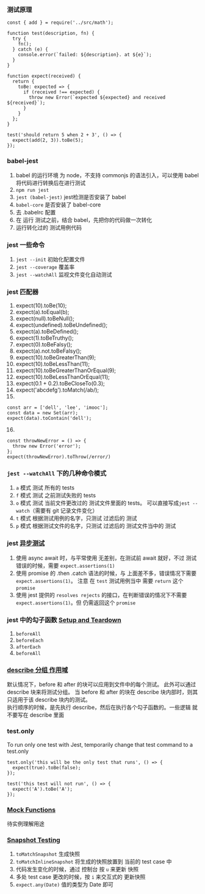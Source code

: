 ### 测试原理
```
const { add } = require('../src/math');

function test(description, fn) {
  try {
    fn();
  } catch (e) {
    console.error(`failed: ${description}. at ${e}`);
  }
}

function expect(received) {
  return {
    toBe: expected => {
      if (received !== expected) {
        throw new Error(`expected ${expected} and received ${received}`);
      }
    }
  };
}

test('should return 5 when 2 + 3', () => {
  expect(add(2, 3)).toBe(5);
});
```

### babel-jest
1. babel 的运行环境 为 node，不支持 commonjs 的语法引入，可以使用 babel 将代码进行转换后在进行测试
2. `npm run jest`
3. `jest (babel-jest)` jest检测是否安装了 babel
4. `babel-core` 是否安装了 babel-core
5. 去 .babelrc 配置
6. 在 运行 测试之前，结合 babel，先把你的代码做一次转化
7. 运行转化过的 测试用例代码

### jest 一些命令
1. `jest --init` 初始化配置文件
2. `jest --coverage` 覆盖率
3. `jest --watchAll` 监视文件变化自动测试

### jest 匹配器
1. expect(10).toBe(10);
2. expect(a).toEqual(b); 
3. expect(null).toBeNull(); 
4. expect(undefined).toBeUndefined(); 
5. expect(a).toBeDefined(); 
6. expect(1).toBeTruthy(); 
7. expect(0).toBeFalsy(); 
8. expect(a).not.toBeFalsy(); 
9. expect(10).toBeGreaterThan(9); 
10. expect(10).toBeLessThan(11); 
11. expect(10).toBeGreaterThanOrEqual(9); 
12. expect(10).toBeLessThanOrEqual(11); 
13. expect(0.1 + 0.2).toBeCloseTo(0.3); 
14. expect('abcdefg').toMatch(/ab/);
15. 
  ```
  const arr = ['dell', 'lee', 'imooc'];
  const data = new Set(arr);
  expect(data).toContain('dell');
  ```
16. 
  ```
  const throwNewError = () => {
    throw new Error('error');
  };
  expect(throwNewError).toThrow(/error/)
  ```

### `jest --watchAll` 下的几种命令模式
1. `a` 模式 测试 所有的 tests
2. `f` 模式 测试 之前测试失败的 tests
3. `o` 模式 测试 当前文件更改过的 测试文件里面的 tests。 可以直接写成`jest --watch`（需要有 git 记录文件变化）
4. `t` 模式 根据测试用例的名字，只测试 过滤后的 测试
5. `p` 模式 根据测试文件的名字，只测试 过滤后的 测试文件当中的 测试

### jest [异步测试](https://jestjs.io/docs/zh-Hans/asynchronous)
1. 使用 async await 时，与平常使用 无差别，在测试前 await 就好，不过 测试 错误的时候，需要 `expect.assertions(1)`
2. 使用 promise 的 .then .catch 语法的时候，与 上面差不多，错误情况下需要 `expect.assertions(1)`。 注意 在 `test` 测试用例当中 需要 `return` 这个 `promise`
3. 使用 jest 提供的 `resolves rejects` 的接口，在判断错误的情况下不需要 `expect.assertions(1)`。但 仍需返回这个 `promise`


### jest 中的勾子函数 [Setup and Teardown](https://jestjs.io/docs/zh-Hans/setup-teardown)
1. `beforeAll`
2. `beforeEach`
3. `afterEach`
4. `beforeAll`

### [describe 分组 作用域](https://jestjs.io/docs/zh-Hans/setup-teardown#作用域)
默认情况下，before 和 after 的块可以应用到文件中的每个测试。 此外可以通过 describe 块来将测试分组。 当 before 和 after 的块在 describe 块内部时，则其只适用于该 describe 块内的测试。  
执行顺序的时候，是先执行 describe，然后在执行各个勾子函数的。一些逻辑 就不要写在 describe 里面

### test.only
To run only one test with Jest, temporarily change that test command to a test.only
```
test.only('this will be the only test that runs', () => {
  expect(true).toBe(false);
});

test('this test will not run', () => {
  expect('A').toBe('A');
});
```

### [Mock Functions](https://jestjs.io/docs/zh-Hans/mock-functions)
待实例理解用途

### [Snapshot Testing](https://jestjs.io/docs/en/snapshot-testing)
1. `toMatchSnapshot` 生成快照
2. `toMatchInlineSnapshot` 将生成的快照放置到 当前的 test case 中
2. 代码发生变化的时候，通过 控制台 按 `u` 来更新 快照
3. 多处 test case 更改的时候，按 `i` 来交互式的 更新快照
4. `expect.any(Date)` 值的类型为 Date 即可
